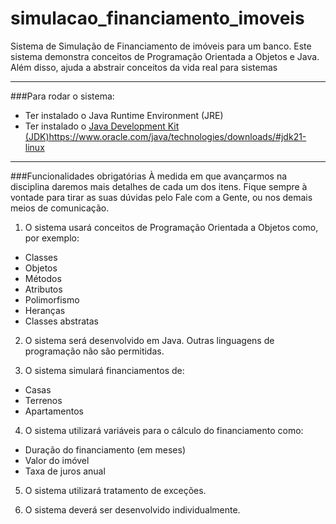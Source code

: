 # simulacao_financiamento_imoveis
Sistema de Simulação de Financiamento de imóveis para um banco.
Este sistema demonstra conceitos de Programação Orientada a Objetos e Java. Além disso, ajuda a abstrair conceitos da vida real para sistemas

---
###Para rodar o sistema:
* Ter instalado o Java Runtime Environment (JRE)
* Ter instalado o [Java Development Kit (JDK)](https://www.oracle.com/java/technologies/downloads/#jdk21-linux)https://www.oracle.com/java/technologies/downloads/#jdk21-linux

---
###Funcionalidades obrigatórias
À medida em que avançarmos na disciplina daremos mais detalhes de cada um dos itens. Fique sempre à vontade para tirar as suas dúvidas pelo Fale com a Gente, ou nos demais meios de comunicação.

1. O sistema usará conceitos de Programação Orientada a Objetos como, por exemplo:
* Classes
* Objetos
* Métodos
* Atributos
* Polimorfismo
* Heranças
* Classes abstratas

2. O sistema será desenvolvido em Java. Outras linguagens de programação não são permitidas.

3. O sistema simulará financiamentos de:
* Casas
* Terrenos
* Apartamentos
  
4. O sistema utilizará variáveis para o cálculo do financiamento como:
* Duração do financiamento (em meses)
* Valor do imóvel
* Taxa de juros anual

5. O sistema utilizará tratamento de exceções.

6. O sistema deverá ser desenvolvido individualmente.
